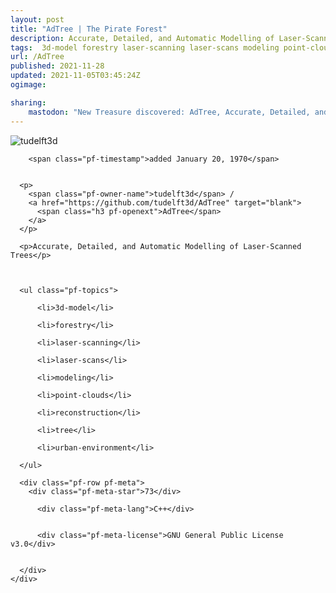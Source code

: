 ```yaml
---
layout: post
title: "AdTree | The Pirate Forest"
description: Accurate, Detailed, and Automatic Modelling of Laser-Scanned Trees
tags:  3d-model forestry laser-scanning laser-scans modeling point-clouds reconstruction tree urban-environment
url: /AdTree
published: 2021-11-28
updated: 2021-11-05T03:45:24Z
ogimage: 

sharing:
    mastodon: "New Treasure discovered: AdTree, Accurate, Detailed, and Automatic Modelling of Laser-Scanned Trees"
---
```

<div class="pf-night-sky-spacer">
    <div id="pf-night-sky" data-stars="73" data-owner="tudelft3d" data-repo="AdTree"></div>
    <div class="">
        <dialog>
            Inhalt des Dialogs
        </dialog>
    </div>
</div>


<div class="pf-row pf-pirate pf-small-column" data-pirate-id="0TLY97pCwJUcVygV0vlhe">
    <div>
      <!--<a href="https://github.com/tudelft3d" target="blank">-->
        <div class="pf-pirate-avatar">
          <div class="pf-cross pf-clickable"  onclick="collect('0TLY97pCwJUcVygV0vlhe'); return false;"></div>
          <img src="https://avatars.githubusercontent.com/u/1544391?v=4" title="tudelft3d" alt="tudelft3d"/>
      </div>
      <!--</a>
      <div class="pf-pirate-actions">
        <a class="pf-treasure-add"  title="save in my treasure chest" onclick="collect('0TLY97pCwJUcVygV0vlhe'); return false;" href="#">
          <img src="./assets/coin.svg" alt="treasure"/>
        </a>
        <a class="pf-treasure-remove" onclick="throwAway('0TLY97pCwJUcVygV0vlhe'); return false;">remove</a>
      </div>-->
    </div>
    <div class="pf-ship">
      
        <span class="pf-timestamp">added January 20, 1970</span>
      
      
      <p>
        <span class="pf-owner-name">tudelft3d</span> / 
        <a href="https://github.com/tudelft3d/AdTree" target="blank">
          <span class="h3 pf-openext">AdTree</span>
        </a>
      </p>

      <p>Accurate, Detailed, and Automatic Modelling of Laser-Scanned Trees</p>

      

      <ul class="pf-topics">
        
          <li>3d-model</li>
        
          <li>forestry</li>
        
          <li>laser-scanning</li>
        
          <li>laser-scans</li>
        
          <li>modeling</li>
        
          <li>point-clouds</li>
        
          <li>reconstruction</li>
        
          <li>tree</li>
        
          <li>urban-environment</li>
        
      </ul>

      <div class="pf-row pf-meta">
        <div class="pf-meta-star">73</div>
        
          <div class="pf-meta-lang">C++</div>
        
        
          <div class="pf-meta-license">GNU General Public License v3.0</div>
        
        
      </div>
    </div>
  </div>
